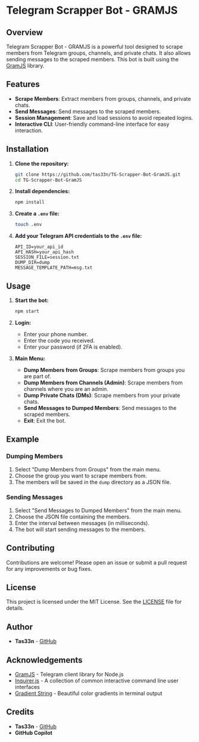 # Telegram Scrapper Bot - GRAMJS


## Overview

Telegram Scrapper Bot - GRAMJS is a powerful tool designed to scrape members from Telegram groups, channels, and private chats. It also allows sending messages to the scraped members. This bot is built using the [GramJS](https://github.com/gram-js/gramjs) library.

## Features

- **Scrape Members**: Extract members from groups, channels, and private chats.
- **Send Messages**: Send messages to the scraped members.
- **Session Management**: Save and load sessions to avoid repeated logins.
- **Interactive CLI**: User-friendly command-line interface for easy interaction.

## Installation

1. **Clone the repository:**
    ```sh
    git clone https://github.com/tas33n/TG-Scrapper-Bot-GramJS.git
    cd TG-Scrapper-Bot-GramJS
    ```

2. **Install dependencies:**
    ```sh
    npm install
    ```

3. **Create a `.env` file:**
    ```sh
    touch .env
    ```

4. **Add your Telegram API credentials to the `.env` file:**
    ```
    API_ID=your_api_id
    API_HASH=your_api_hash
    SESSION_FILE=session.txt
    DUMP_DIR=dump
    MESSAGE_TEMPLATE_PATH=msg.txt
    ```

## Usage

1. **Start the bot:**
    ```sh
    npm start
    ```

2. **Login:**
    - Enter your phone number.
    - Enter the code you received.
    - Enter your password (if 2FA is enabled).

3. **Main Menu:**
    - **Dump Members from Groups**: Scrape members from groups you are part of.
    - **Dump Members from Channels (Admin)**: Scrape members from channels where you are an admin.
    - **Dump Private Chats (DMs)**: Scrape members from your private chats.
    - **Send Messages to Dumped Members**: Send messages to the scraped members.
    - **Exit**: Exit the bot.

## Example

### Dumping Members

1. Select "Dump Members from Groups" from the main menu.
2. Choose the group you want to scrape members from.
3. The members will be saved in the `dump` directory as a JSON file.

### Sending Messages

1. Select "Send Messages to Dumped Members" from the main menu.
2. Choose the JSON file containing the members.
3. Enter the interval between messages (in milliseconds).
4. The bot will start sending messages to the members.

## Contributing

Contributions are welcome! Please open an issue or submit a pull request for any improvements or bug fixes.

## License

This project is licensed under the MIT License. See the [LICENSE](LICENSE) file for details.

## Author

- **Tas33n** - [GitHub](https://github.com/tas33n)

## Acknowledgements

- [GramJS](https://github.com/gram-js/gramjs) - Telegram client library for Node.js
- [Inquirer.js](https://github.com/SBoudrias/Inquirer.js) - A collection of common interactive command line user interfaces
- [Gradient String](https://github.com/bokub/gradient-string) - Beautiful color gradients in terminal output

## Credits

- **Tas33n** - [GitHub](https://github.com/tas33n)
- **GitHub Copilot**